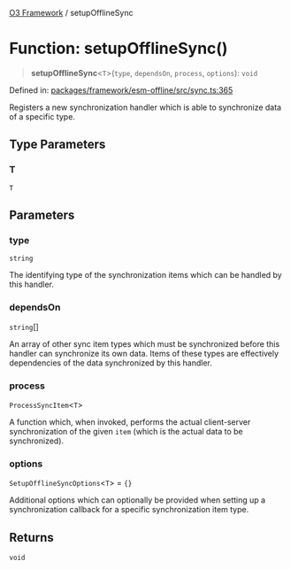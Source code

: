 [O3 Framework](../API.md) / setupOfflineSync

# Function: setupOfflineSync()

> **setupOfflineSync**\<`T`\>(`type`, `dependsOn`, `process`, `options`): `void`

Defined in: [packages/framework/esm-offline/src/sync.ts:365](https://github.com/openmrs/openmrs-esm-core/blob/18d2874f03a33a6ab8295af0e87ac97fdd150718/packages/framework/esm-offline/src/sync.ts#L365)

Registers a new synchronization handler which is able to synchronize data of a specific type.

## Type Parameters

### T

`T`

## Parameters

### type

`string`

The identifying type of the synchronization items which can be handled by this handler.

### dependsOn

`string`[]

An array of other sync item types which must be synchronized before this handler
  can synchronize its own data. Items of these types are effectively dependencies of the data
  synchronized by this handler.

### process

`ProcessSyncItem`\<`T`\>

A function which, when invoked, performs the actual client-server synchronization of the given
  `item` (which is the actual data to be synchronized).

### options

`SetupOfflineSyncOptions`\<`T`\> = `{}`

Additional options which can optionally be provided when setting up a synchronization callback
  for a specific synchronization item type.

## Returns

`void`
